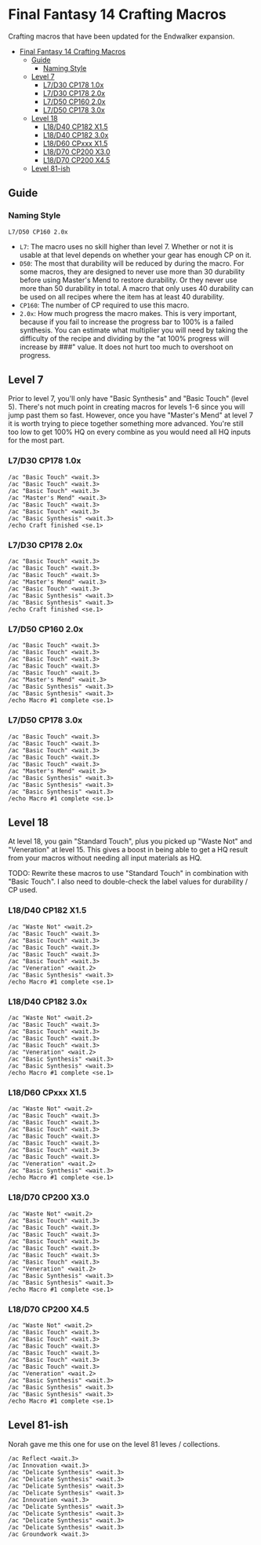 # Final Fantasy 14 Crafting Macros

Crafting macros that have been updated for the Endwalker expansion.


- [Final Fantasy 14 Crafting Macros](#final-fantasy-14-crafting-macros)
  - [Guide](#guide)
    - [Naming Style](#naming-style)
  - [Level 7](#level-7)
    - [L7/D30 CP178 1.0x](#l7d30-cp178-10x)
    - [L7/D30 CP178 2.0x](#l7d30-cp178-20x)
    - [L7/D50 CP160 2.0x](#l7d50-cp160-20x)
    - [L7/D50 CP178 3.0x](#l7d50-cp178-30x)
  - [Level 18](#level-18)
    - [L18/D40 CP182 X1.5](#l18d40-cp182-x15)
    - [L18/D40 CP182 3.0x](#l18d40-cp182-30x)
    - [L18/D60 CPxxx X1.5](#l18d60-cpxxx-x15)
    - [L18/D70 CP200 X3.0](#l18d70-cp200-x30)
    - [L18/D70 CP200 X4.5](#l18d70-cp200-x45)
  - [Level 81-ish](#level-81-ish)

## Guide

### Naming Style

`L7/D50 CP160 2.0x`

- `L7`: The macro uses no skill higher than level 7.  Whether or not it is usable at that level depends on whether your gear has enough CP on it.
- `D50`: The most that durability will be reduced by during the macro.  For some macros, they are designed to never use more than 30 durability before using Master's Mend to restore durability.  Or they never use more than 50 durability in total.  A macro that only uses 40 durability can be used on all recipes where the item has at least 40 durability.
- `CP160`: The number of CP required to use this macro.  
- `2.0x`: How much progress the macro makes.  This is very important, because if you fail to increase the progress bar to 100% is a failed synthesis.  You can estimate what multiplier you will need by taking the difficulty of the recipe and dividing by the "at 100% progress will increase by ###" value. It does not hurt too much to overshoot on progress.

## Level 7

Prior to level 7, you'll only have "Basic Synthesis" and "Basic Touch" (level 5).  There's not much point in creating macros for levels 1-6 since you will jump past them so fast.  However, once you have "Master's Mend" at level 7 it is worth trying to piece together something more advanced.  You're still too low to get 100% HQ on every combine as you would need all HQ inputs for the most part.


### L7/D30 CP178 1.0x
```
/ac "Basic Touch" <wait.3>
/ac "Basic Touch" <wait.3>
/ac "Basic Touch" <wait.3>
/ac "Master's Mend" <wait.3>
/ac "Basic Touch" <wait.3>
/ac "Basic Touch" <wait.3>
/ac "Basic Synthesis" <wait.3>
/echo Craft finished <se.1>
```

### L7/D30 CP178 2.0x
```
/ac "Basic Touch" <wait.3>
/ac "Basic Touch" <wait.3>
/ac "Basic Touch" <wait.3>
/ac "Master's Mend" <wait.3>
/ac "Basic Touch" <wait.3>
/ac "Basic Synthesis" <wait.3>
/ac "Basic Synthesis" <wait.3>
/echo Craft finished <se.1>
```

### L7/D50 CP160 2.0x
```
/ac "Basic Touch" <wait.3>
/ac "Basic Touch" <wait.3>
/ac "Basic Touch" <wait.3>
/ac "Basic Touch" <wait.3>
/ac "Basic Touch" <wait.3>
/ac "Master's Mend" <wait.3>
/ac "Basic Synthesis" <wait.3>
/ac "Basic Synthesis" <wait.3>
/echo Macro #1 complete <se.1>
```

### L7/D50 CP178 3.0x
```
/ac "Basic Touch" <wait.3>
/ac "Basic Touch" <wait.3>
/ac "Basic Touch" <wait.3>
/ac "Basic Touch" <wait.3>
/ac "Basic Touch" <wait.3>
/ac "Master's Mend" <wait.3>
/ac "Basic Synthesis" <wait.3>
/ac "Basic Synthesis" <wait.3>
/ac "Basic Synthesis" <wait.3>
/echo Macro #1 complete <se.1>
```

## Level 18

At level 18, you gain "Standard Touch", plus you picked up "Waste Not" and "Veneration" at level 15.  This gives a boost in being able to get a HQ result from your macros without needing all input materials as HQ.

TODO: Rewrite these macros to use "Standard Touch" in combination with "Basic Touch".  I also need to double-check the label values for durability / CP used.

### L18/D40 CP182 X1.5
```
/ac "Waste Not" <wait.2>
/ac "Basic Touch" <wait.3>
/ac "Basic Touch" <wait.3>
/ac "Basic Touch" <wait.3>
/ac "Basic Touch" <wait.3>
/ac "Basic Touch" <wait.3>
/ac "Veneration" <wait.2>
/ac "Basic Synthesis" <wait.3>
/echo Macro #1 complete <se.1>
```

### L18/D40 CP182 3.0x
```
/ac "Waste Not" <wait.2>
/ac "Basic Touch" <wait.3>
/ac "Basic Touch" <wait.3>
/ac "Basic Touch" <wait.3>
/ac "Basic Touch" <wait.3>
/ac "Veneration" <wait.2>
/ac "Basic Synthesis" <wait.3>
/ac "Basic Synthesis" <wait.3>
/echo Macro #1 complete <se.1>
```

### L18/D60 CPxxx X1.5
```
/ac "Waste Not" <wait.2>
/ac "Basic Touch" <wait.3>
/ac "Basic Touch" <wait.3>
/ac "Basic Touch" <wait.3>
/ac "Basic Touch" <wait.3>
/ac "Basic Touch" <wait.3>
/ac "Basic Touch" <wait.3>
/ac "Basic Touch" <wait.3>
/ac "Veneration" <wait.2>
/ac "Basic Synthesis" <wait.3>
/echo Macro #1 complete <se.1>
```

### L18/D70 CP200 X3.0
```
/ac "Waste Not" <wait.2>
/ac "Basic Touch" <wait.3>
/ac "Basic Touch" <wait.3>
/ac "Basic Touch" <wait.3>
/ac "Basic Touch" <wait.3>
/ac "Basic Touch" <wait.3>
/ac "Basic Touch" <wait.3>
/ac "Basic Touch" <wait.3>
/ac "Veneration" <wait.2>
/ac "Basic Synthesis" <wait.3>
/ac "Basic Synthesis" <wait.3>
/echo Macro #1 complete <se.1>
```

### L18/D70 CP200 X4.5
```
/ac "Waste Not" <wait.2>
/ac "Basic Touch" <wait.3>
/ac "Basic Touch" <wait.3>
/ac "Basic Touch" <wait.3>
/ac "Basic Touch" <wait.3>
/ac "Basic Touch" <wait.3>
/ac "Basic Touch" <wait.3>
/ac "Veneration" <wait.2>
/ac "Basic Synthesis" <wait.3>
/ac "Basic Synthesis" <wait.3>
/ac "Basic Synthesis" <wait.3>
/echo Macro #1 complete <se.1>
```

## Level 81-ish

Norah gave me this one for use on the level 81 leves / collections.

```
/ac Reflect <wait.3>
/ac Innovation <wait.3>
/ac "Delicate Synthesis" <wait.3>
/ac "Delicate Synthesis" <wait.3>
/ac "Delicate Synthesis" <wait.3>
/ac "Delicate Synthesis" <wait.3>
/ac Innovation <wait.3>
/ac "Delicate Synthesis" <wait.3>
/ac "Delicate Synthesis" <wait.3>
/ac "Delicate Synthesis" <wait.3>
/ac "Delicate Synthesis" <wait.3>
/ac Groundwork <wait.3>
```
